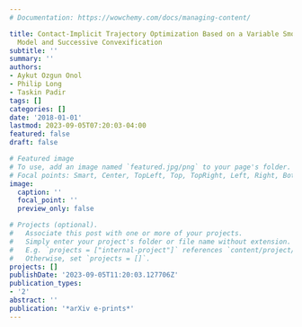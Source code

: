 ```yaml
---
# Documentation: https://wowchemy.com/docs/managing-content/

title: Contact-Implicit Trajectory Optimization Based on a Variable Smooth Contact
  Model and Successive Convexification
subtitle: ''
summary: ''
authors:
- Aykut Ozgun Onol
- Philip Long
- Taskin Padir
tags: []
categories: []
date: '2018-01-01'
lastmod: 2023-09-05T07:20:03-04:00
featured: false
draft: false

# Featured image
# To use, add an image named `featured.jpg/png` to your page's folder.
# Focal points: Smart, Center, TopLeft, Top, TopRight, Left, Right, BottomLeft, Bottom, BottomRight.
image:
  caption: ''
  focal_point: ''
  preview_only: false

# Projects (optional).
#   Associate this post with one or more of your projects.
#   Simply enter your project's folder or file name without extension.
#   E.g. `projects = ["internal-project"]` references `content/project/deep-learning/index.md`.
#   Otherwise, set `projects = []`.
projects: []
publishDate: '2023-09-05T11:20:03.127706Z'
publication_types:
- '2'
abstract: ''
publication: '*arXiv e-prints*'
---
```

